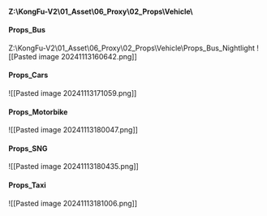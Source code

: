 #### Z:\KongFu-V2\01_Asset\06_Proxy\02_Props\Vehicle\

#### Props_Bus
Z:\KongFu-V2\01_Asset\06_Proxy\02_Props\Vehicle\Props_Bus_Nightlight
![[Pasted image 20241113160642.png]]

#### Props_Cars
![[Pasted image 20241113171059.png]]

#### Props_Motorbike
![[Pasted image 20241113180047.png]]

#### Props_SNG
![[Pasted image 20241113180435.png]]

#### Props_Taxi
![[Pasted image 20241113181006.png]]
